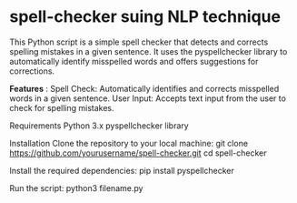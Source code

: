 # spell-checker suing NLP technique

This Python script is a simple spell checker that detects and corrects spelling mistakes in a given sentence. It uses the pyspellchecker library to automatically identify misspelled words and offers suggestions for corrections.

**Features** : 
Spell Check: Automatically identifies and corrects misspelled words in a given sentence.
User Input: Accepts text input from the user to check for spelling mistakes.

Requirements
Python 3.x
pyspellchecker library

Installation
Clone the repository to your local machine:
git clone https://github.com/yourusername/spell-checker.git
cd spell-checker

Install the required dependencies:
pip install pyspellchecker

Run the script:
python3 filename.py
